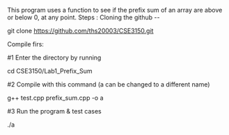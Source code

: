 This program uses a function to see if the prefix sum of an array are above or below 0, at any point.
Steps :
Cloning the github -- 

git clone https://github.com/ths20003/CSE3150.git

Compile firs:

#1 Enter the directory by running

cd CSE3150/Lab1_Prefix_Sum

#2 Compile with this command (a can be changed to a different name)

g++ test.cpp prefix_sum.cpp -o a

#3 Run the program & test cases

./a
